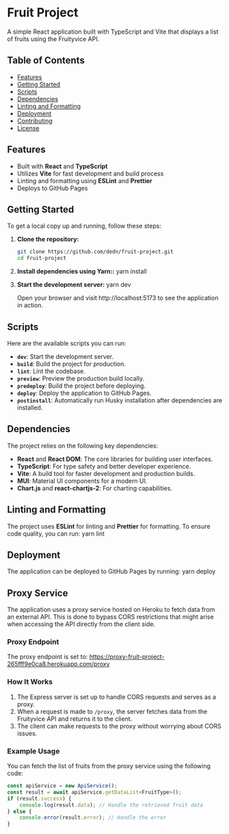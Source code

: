 # Fruit Project

A simple React application built with TypeScript and Vite that displays a list of fruits using the Fruityvice API.

## Table of Contents

- [Features](#features)
- [Getting Started](#getting-started)
- [Scripts](#scripts)
- [Dependencies](#dependencies)
- [Linting and Formatting](#linting-and-formatting)
- [Deployment](#deployment)
- [Contributing](#contributing)
- [License](#license)

## Features

- Built with **React** and **TypeScript**
- Utilizes **Vite** for fast development and build process
- Linting and formatting using **ESLint** and **Prettier**
- Deploys to GitHub Pages

## Getting Started

To get a local copy up and running, follow these steps:

1. **Clone the repository:**

   ```bash
   git clone https://github.com/dedn/fruit-project.git
   cd fruit-project

2. **Install dependencies using Yarn::**
     yarn install



3. **Start the development server:**
     yarn dev

     Open your browser and visit http://localhost:5173 to see the application in action.


## Scripts

Here are the available scripts you can run:

- **`dev`**: Start the development server.
- **`build`**: Build the project for production.
- **`lint`**: Lint the codebase.
- **`preview`**: Preview the production build locally.
- **`predeploy`**: Build the project before deploying.
- **`deploy`**: Deploy the application to GitHub Pages.
- **`postinstall`**: Automatically run Husky installation after dependencies are installed.

## Dependencies

The project relies on the following key dependencies:

- **React** and **React DOM**: The core libraries for building user interfaces.
- **TypeScript**: For type safety and better developer experience.
- **Vite**: A build tool for faster development and production builds.
- **MUI**: Material UI components for a modern UI.
- **Chart.js** and **react-chartjs-2**: For charting capabilities.

## Linting and Formatting

The project uses **ESLint** for linting and **Prettier** for formatting. To ensure code quality, you can run:
   yarn lint

## Deployment

The application can be deployed to GitHub Pages by running:
   yarn deploy

## Proxy Service

The application uses a proxy service hosted on Heroku to fetch data from an external API. This is done to bypass CORS restrictions that might arise when accessing the API directly from the client side.

### Proxy Endpoint

The proxy endpoint is set to: https://proxy-fruit-project-265fff9e0ca8.herokuapp.com/proxy


### How It Works

1. The Express server is set up to handle CORS requests and serves as a proxy.
2. When a request is made to `/proxy`, the server fetches data from the Fruityvice API and returns it to the client.
3. The client can make requests to the proxy without worrying about CORS issues.

### Example Usage

You can fetch the list of fruits from the proxy service using the following code:

```javascript
const apiService = new ApiService();
const result = await apiService.getDataList<FruitType>();
if (result.success) {
    console.log(result.data); // Handle the retrieved fruit data
} else {
    console.error(result.error); // Handle the error
}















